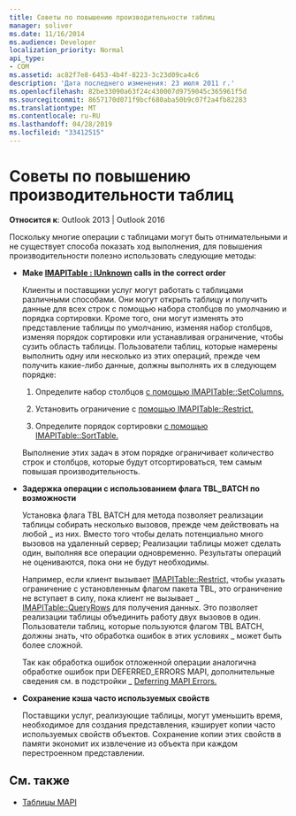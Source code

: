 ```yaml
---
title: Советы по повышению производительности таблиц
manager: soliver
ms.date: 11/16/2014
ms.audience: Developer
localization_priority: Normal
api_type:
- COM
ms.assetid: ac82f7e8-6453-4b4f-8223-3c23d09ca4c6
description: 'Дата последнего изменения: 23 июля 2011 г.'
ms.openlocfilehash: 82be33090a63f24c430007d9759045c365961f5d
ms.sourcegitcommit: 8657170d071f9bcf680aba50b9c07f2a4fb82283
ms.translationtype: MT
ms.contentlocale: ru-RU
ms.lasthandoff: 04/28/2019
ms.locfileid: "33412515"
---
```

# <a name="tips-for-better-table-performance"></a>Советы по повышению производительности таблиц
  
**Относится к**: Outlook 2013 | Outlook 2016 
  
Поскольку многие операции с таблицами могут быть отнимательными и не существует способа показать ход выполнения, для повышения производительности полезно использовать следующие методы:
  
- **Make [IMAPITable : IUnknown](imapitableiunknown.md) calls in the correct order**
    
   Клиенты и поставщики услуг могут работать с таблицами различными способами. Они могут открыть таблицу и получить данные для всех строк с помощью набора столбцов по умолчанию и порядка сортировки. Кроме того, они могут изменять это представление таблицы по умолчанию, изменяя набор столбцов, изменяя порядок сортировки или устанавливая ограничение, чтобы сузить область таблицы. Пользователи таблиц, которые намерены выполнить одну или несколько из этих операций, прежде чем получить какие-либо данные, должны выполнять их в следующем порядке:
    
    1. Определите набор столбцов [с помощью IMAPITable::SetColumns.](imapitable-setcolumns.md)
        
    2. Установить ограничение с [помощью IMAPITable::Restrict.](imapitable-restrict.md)
        
    3. Определите порядок сортировки [с помощью IMAPITable::SortTable.](imapitable-sorttable.md)
    
    Выполнение этих задач в этом порядке ограничивает количество строк и столбцов, которые будут отсортироваться, тем самым повышая производительность.
    
- **Задержка операции с использованием флага TBL_BATCH по возможности**
    
    Установка флага TBL BATCH для метода позволяет реализации таблицы собирать несколько вызовов, прежде чем действовать на любой \_ из них. Вместо того чтобы делать потенциально много вызовов на удаленный сервер; Реализации таблицы может сделать один, выполняя все операции одновременно. Результаты операций не оцениваются, пока они не будут необходимы. 
    
    Например, если клиент вызывает [IMAPITable::Restrict,](imapitable-restrict.md) чтобы указать ограничение с установленным флагом пакета TBL, это ограничение не вступает в силу, пока клиент не вызывает \_ [IMAPITable::QueryRows](imapitable-queryrows.md) для получения данных. Это позволяет реализации таблицы объединить работу двух вызовов в один. Пользователи таблиц, которые пользуются флагом TBL BATCH, должны знать, что обработка ошибок в этих условиях \_ может быть более сложной. 
    
    Так как обработка ошибок отложенной операции аналогична обработке ошибок при DEFERRED_ERRORS MAPI, дополнительные сведения см. в подстройки \_ [Deferring MAPI Errors.](deferring-mapi-errors.md) 
    
- **Сохранение кэша часто используемых свойств**
    
    Поставщики услуг, реализующие таблицы, могут уменьшить время, необходимое для создания представления, кэширует копии часто используемых свойств объектов. Сохранение копии этих свойств в памяти экономит их извлечение из объекта при каждом перестроенном представлении.
    
## <a name="see-also"></a>См. также

- [Таблицы MAPI](mapi-tables.md)

